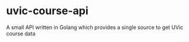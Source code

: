 # uvic-course-api

A small API written in Golang which provides a single source to get UVic course data